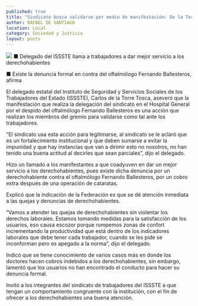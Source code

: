 ```yaml
---
published: true
title: "Sindicato busca validarse por medio de manifestación: De la Torre Tosca"
author: RAFAEL DE SANTIAGO
location: Local
category: Sociedad y Justicia
layout: posts
---
```


![](http://i.imgur.com/pU8kq5sm.jpg)
■ Delegado del ISSSTE llama a trabajadores a dar mejor servicio a los derechohabientes

■ Existe la denuncia formal en contra del oftalmólogo Fernando Ballesteros, afirma

El delegado estatal del Instituto de Seguridad y Servicios Sociales de los Trabajadores del Estado  (ISSSTE), Carlos de la Torre Tosca, aseveró que la manifestación que realiza la delegación del sindicato en el Hospital General por el despido del oftalmólogo Fernando Ballesteros es una acción que realizan los miembros del gremio para validarse como tal ante los trabajadores.

“El sindicato usa esta acción para legitimarse, al sindicato se le aclaró que es un fortalecimiento institucional y que deben sumarse a evitar la impunidad y que hay instancias que van a dirimir esto no nosotros, no han tenido una buena actitud al decirles que sean parciales”, dijo el delegado.

Hizo un llamado a los manifestantes a que coadyuven en dar un mejor servicio a los derechohabientes, pues existe dicha denuncia por un derechohabiente contra el oftalmólogo Fernando Ballesteros, por un cobro extra después de una operación de cataratas.

Explicó que la indicación de la Federación es que se dé atención inmediata a las quejas y denuncias de derechohabientes.

“Vamos a atender las quejas de derechohabientes sin violentar los derechos laborales. Estamos tomando medidas para la satisfacción de los usuarios, eso causa escozor porque rompemos zonas de confort incrementando la productividad que está dentro de los indicadores laborales que debe tener cada trabajador, cuando se les pide se inconforman pero es apegado a la norma”, dijo el delegado.

Indicó que se tiene conocimiento de varios casos más en donde los doctores hacen cobros indebidos a los derechohabientes, sin embargo, lamentó que los usuarios no han encontrado el conducto para hacer su denuncia formal.

Invitó a los integrantes del sindicato de trabajadores del ISSSTE a que tengan un comportamiento congruente con la institución, con el fin de ofrecer a los derechohabientes una buena atención.
